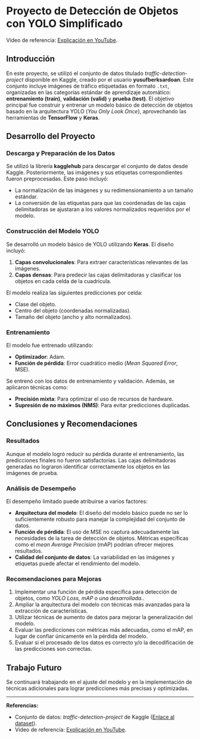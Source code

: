 # Proyecto de Detección de Objetos con YOLO Simplificado
Video de referencia: [Explicación en YouTube](https://www.youtube.com/watch?v=o7dZM_UrRQU).


## Introducción

En este proyecto, se utilizó el conjunto de datos titulado *traffic-detection-project* disponible en Kaggle, creado por el usuario **yusufberksardoan**. Este conjunto incluye imágenes de tráfico etiquetadas en formato `.txt`, organizadas en las categorías estándar de aprendizaje automático: **entrenamiento (train)**, **validación (valid)** y **prueba (test)**. El objetivo principal fue construir y entrenar un modelo básico de detección de objetos basado en la arquitectura YOLO (*You Only Look Once*), aprovechando las herramientas de **TensorFlow** y **Keras**.

## Desarrollo del Proyecto

### Descarga y Preparación de los Datos
Se utilizó la librería **kagglehub** para descargar el conjunto de datos desde Kaggle. Posteriormente, las imágenes y sus etiquetas correspondientes fueron preprocesadas. Este paso incluyó:
- La normalización de las imágenes y su redimensionamiento a un tamaño estándar.
- La conversión de las etiquetas para que las coordenadas de las cajas delimitadoras se ajustaran a los valores normalizados requeridos por el modelo.

### Construcción del Modelo YOLO
Se desarrolló un modelo básico de YOLO utilizando **Keras**. El diseño incluyó:
1. **Capas convolucionales**: Para extraer características relevantes de las imágenes.
2. **Capas densas**: Para predecir las cajas delimitadoras y clasificar los objetos en cada celda de la cuadrícula.

El modelo realiza las siguientes predicciones por celda:
- Clase del objeto.
- Centro del objeto (coordenadas normalizadas).
- Tamaño del objeto (ancho y alto normalizados).

### Entrenamiento
El modelo fue entrenado utilizando:
- **Optimizador**: Adam.
- **Función de pérdida**: Error cuadrático medio (*Mean Squared Error*, MSE).

Se entrenó con los datos de entrenamiento y validación. Además, se aplicaron técnicas como:
- **Precisión mixta**: Para optimizar el uso de recursos de hardware.
- **Supresión de no máximos (NMS)**: Para evitar predicciones duplicadas.

## Conclusiones y Recomendaciones

### Resultados
Aunque el modelo logró reducir su pérdida durante el entrenamiento, las predicciones finales no fueron satisfactorias. Las cajas delimitadoras generadas no lograron identificar correctamente los objetos en las imágenes de prueba.

### Análisis de Desempeño
El desempeño limitado puede atribuirse a varios factores:
- **Arquitectura del modelo**: El diseño del modelo básico puede no ser lo suficientemente robusto para manejar la complejidad del conjunto de datos.
- **Función de pérdida**: El uso de MSE no captura adecuadamente las necesidades de la tarea de detección de objetos. Métricas específicas como el *mean Average Precision* (mAP) podrían ofrecer mejores resultados.
- **Calidad del conjunto de datos**: La variabilidad en las imágenes y etiquetas puede afectar el rendimiento del modelo.

### Recomendaciones para Mejoras
1. Implementar una función de pérdida específica para detección de objetos, como *YOLO Loss, mAP o una desarrollada.*.
2. Ampliar la arquitectura del modelo con técnicas más avanzadas para la extracción de características.
3. Utilizar técnicas de aumento de datos para mejorar la generalización del modelo.
4. Evaluar las predicciones con métricas más adecuadas, como el mAP, en lugar de confiar únicamente en la pérdida del modelo.
5. Evaluar si el procesado de los datos es correcto y/o la decodificación de las predicciones son correctas.

## Trabajo Futuro
Se continuará trabajando en el ajuste del modelo y en la implementación de técnicas adicionales para lograr predicciones más precisas y optimizadas.

---

**Referencias:**
- Conjunto de datos: *traffic-detection-project* de Kaggle ([Enlace al dataset](https://www.kaggle.com/yusufberksardoan/traffic-detection-project)).
- Video de referencia: [Explicación en YouTube](https://www.youtube.com/watch?v=o7dZM_UrRQU).

